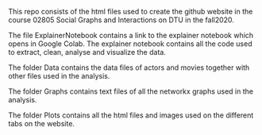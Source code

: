 This repo consists of the html files used to create the github website in the course 02805 Social Graphs and Interactions on DTU in the fall2020.

The file ExplainerNotebook contains a link to the explainer notebook which opens in Google Colab. The explainer notebook  contains all the code used to extract, clean, analyse and visualize the data.

The folder Data contains the data files of actors and movies together with other files used in the analysis. 

The folder Graphs contains text files of all the networkx graphs used in the analysis. 

The folder Plots contains all the html files and images used on the different tabs on the website. 
